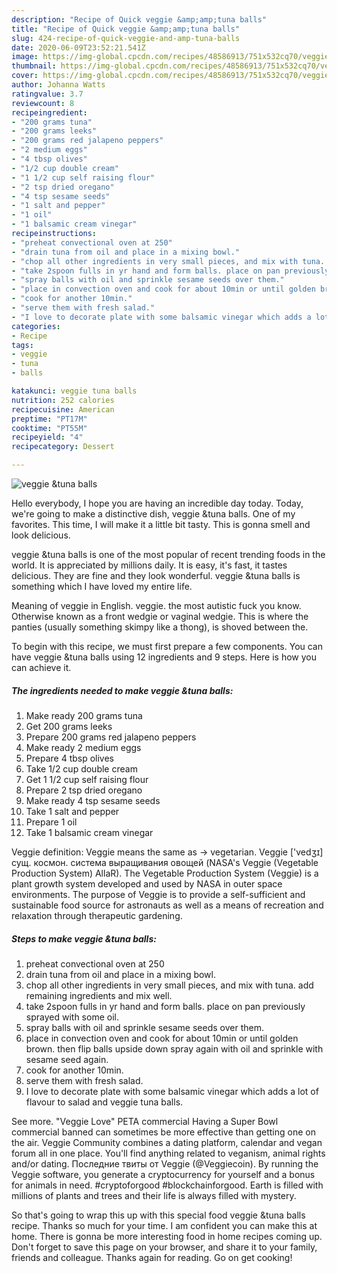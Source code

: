 ```yaml
---
description: "Recipe of Quick veggie &amp;amp;tuna balls"
title: "Recipe of Quick veggie &amp;amp;tuna balls"
slug: 424-recipe-of-quick-veggie-and-amp-tuna-balls
date: 2020-06-09T23:52:21.541Z
image: https://img-global.cpcdn.com/recipes/48586913/751x532cq70/veggie-tuna-balls-recipe-main-photo.jpg
thumbnail: https://img-global.cpcdn.com/recipes/48586913/751x532cq70/veggie-tuna-balls-recipe-main-photo.jpg
cover: https://img-global.cpcdn.com/recipes/48586913/751x532cq70/veggie-tuna-balls-recipe-main-photo.jpg
author: Johanna Watts
ratingvalue: 3.7
reviewcount: 8
recipeingredient:
- "200 grams tuna"
- "200 grams leeks"
- "200 grams red jalapeno peppers"
- "2 medium eggs"
- "4 tbsp olives"
- "1/2 cup double cream"
- "1 1/2 cup self raising flour"
- "2 tsp dried oregano"
- "4 tsp sesame seeds"
- "1 salt and pepper"
- "1 oil"
- "1 balsamic cream vinegar"
recipeinstructions:
- "preheat convectional oven at 250"
- "drain tuna from oil and place in a mixing bowl."
- "chop all other ingredients in very small pieces, and mix with tuna. add remaining ingredients and mix well."
- "take 2spoon fulls in yr hand and form balls. place on pan previously sprayed with some oil."
- "spray balls with oil and sprinkle sesame seeds over them."
- "place in convection oven and cook for about 10min or until golden brown. then flip balls upside down spray again with oil and sprinkle with sesame seed again."
- "cook for another 10min."
- "serve them with fresh salad."
- "I love to decorate plate with some balsamic vinegar which adds a lot of flavour to salad and veggie tuna balls."
categories:
- Recipe
tags:
- veggie
- tuna
- balls

katakunci: veggie tuna balls 
nutrition: 252 calories
recipecuisine: American
preptime: "PT17M"
cooktime: "PT55M"
recipeyield: "4"
recipecategory: Dessert

---
```



![veggie &amp;tuna balls](https://img-global.cpcdn.com/recipes/48586913/751x532cq70/veggie-tuna-balls-recipe-main-photo.jpg)

Hello everybody, I hope you are having an incredible day today. Today, we're going to make a distinctive dish, veggie &amp;tuna balls. One of my favorites. This time, I will make it a little bit tasty. This is gonna smell and look delicious.

veggie &amp;tuna balls is one of the most popular of recent trending foods in the world. It is appreciated by millions daily. It is easy, it's fast, it tastes delicious. They are fine and they look wonderful. veggie &amp;tuna balls is something which I have loved my entire life.

Meaning of veggie in English. veggie. the most autistic fuck you know. Otherwise known as a front wedgie or vaginal wedgie. This is where the panties (usually something skimpy like a thong), is shoved between the.


To begin with this recipe, we must first prepare a few components. You can have veggie &amp;tuna balls using 12 ingredients and 9 steps. Here is how you can achieve it.

<!--inarticleads1-->

##### The ingredients needed to make veggie &amp;tuna balls:

1. Make ready 200 grams tuna
1. Get 200 grams leeks
1. Prepare 200 grams red jalapeno peppers
1. Make ready 2 medium eggs
1. Prepare 4 tbsp olives
1. Take 1/2 cup double cream
1. Get 1 1/2 cup self raising flour
1. Prepare 2 tsp dried oregano
1. Make ready 4 tsp sesame seeds
1. Take 1 salt and pepper
1. Prepare 1 oil
1. Take 1 balsamic cream vinegar


Veggie definition: Veggie means the same as → vegetarian. Veggie [&#39;vedʒɪ] сущ. космон. система выращивания овощей (NASA&#39;s Veggie (Vegetable Production System) AllaR). The Vegetable Production System (Veggie) is a plant growth system developed and used by NASA in outer space environments. The purpose of Veggie is to provide a self-sufficient and sustainable food source for astronauts as well as a means of recreation and relaxation through therapeutic gardening. 

<!--inarticleads2-->

##### Steps to make veggie &amp;tuna balls:

1. preheat convectional oven at 250
1. drain tuna from oil and place in a mixing bowl.
1. chop all other ingredients in very small pieces, and mix with tuna. add remaining ingredients and mix well.
1. take 2spoon fulls in yr hand and form balls. place on pan previously sprayed with some oil.
1. spray balls with oil and sprinkle sesame seeds over them.
1. place in convection oven and cook for about 10min or until golden brown. then flip balls upside down spray again with oil and sprinkle with sesame seed again.
1. cook for another 10min.
1. serve them with fresh salad.
1. I love to decorate plate with some balsamic vinegar which adds a lot of flavour to salad and veggie tuna balls.


See more. &#34;Veggie Love&#34; PETA commercial Having a Super Bowl commercial banned can sometimes be more effective than getting one on the air. Veggie Community combines a dating platform, calendar and vegan forum all in one place. You&#39;ll find anything related to veganism, animal rights and/or dating. Последние твиты от Veggie (@Veggiecoin). By running the Veggie software, you generate a cryptocurrency for yourself and a bonus for animals in need. #cryptoforgood #blockchainforgood. Earth is filled with millions of plants and trees and their life is always filled with mystery. 

So that's going to wrap this up with this special food veggie &amp;tuna balls recipe. Thanks so much for your time. I am confident you can make this at home. There is gonna be more interesting food in home recipes coming up. Don't forget to save this page on your browser, and share it to your family, friends and colleague. Thanks again for reading. Go on get cooking!
